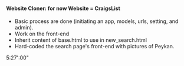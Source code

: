 #### Website Cloner: for now Website = CraigsList

- Basic process are done (initiating an app, models, urls, setting, and admin).
- Work on the front-end
- Inherit content of base.html to use in new_search.html
- Hard-coded the search page's front-end with pictures of Peykan.

5:27':00"